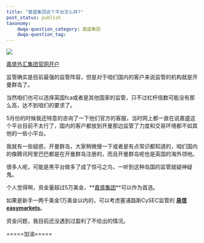 ```yaml
---
title: "嘉盛集团这个平台怎么样?"
post_status: publish
taxonomy:
    dwqa-question_category: 嘉盛集团
    dwqa-question_tag:
---
```


![](https://we.laowei8.com/wp-content/uploads/2020/09/38630241a8024ea006101538d9d640d5-1.gif)

[嘉盛外汇集团官网开户](https://we.laowei8.com/go/forexcomchina "嘉盛集团")

监管确实是目前最强的监管阵容，但是对于咱们国内的客户来说监管的机构就是开曼群岛了。

当然咱们也可以选择英国fca或者是其他国家的监管，只不过杠杆倍数可能没有那么高，达不到咱们的要求了。

5月份的时候我还特意的咨询了一下他们官方的客服，当时网上都一直在说嘉盛这个平台目前不太行了，国内的客户都放到开曼那边监管了力度和交易环境都不如其他的一些小平台。

我就有一些疑惑，开曼群岛，大家稍微搜一下或者是有点常识都知道的，咱们国内的像腾讯阿里巴巴都是在开曼群岛注册的，而且开曼群岛呢也是英国的海外领地。

很多人呢，可能是黑平台做多了成了惊弓之鸟，一听到这种岛国的监管就疑神疑鬼。

个人觉得啊，资金量超过5万美金，**[嘉盛集团](http://link.zhihu.com/?target=https%3A//www.baidu.com/link%3Furl%3DXCTbXNSr_AF5Gs5BSVytNDmR3XINv9yn2J0Abl0jzc3-uCOnPhrgiSvWJ-qcg5IMATYHnKiqmly48orVD7fS1_%26wd%3D%26eqid%3Ddee91bcb0003e9f2000000065f16f4cf)**可以作为首选。

如果是新手一两千美金1万美金以内的，可以考虑塞浦路斯CySEC监管的 **[易信easymarkets](http://link.zhihu.com/?target=https%3A//www.baidu.com/link%3Furl%3DfvGSBq5NeKyy7mgnEN4MdgJm_qWYl7JQyDYjrxagJ6qdHm5PVDNEDIQU8BoUfN0i%26wd%3D%26eqid%3D94c878470002a54d000000065f16f617)**。

资金问题，我目前还没遇到过盈利了不给出的情况。

\=====加油=====
